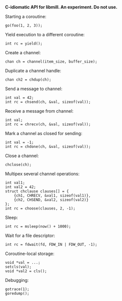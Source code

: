 **C-idiomatic API for libmill. An experiment. Do not use.**

Starting a coroutine:

`go(foo(1, 2, 3));`

Yield execution to a different coroutine:

`int rc = yield();`

Create a channel:

`chan ch = channel(item_size, buffer_size);`

Duplicate a channel handle:

`chan ch2 = chdup(ch);`

Send a message to channel:

```
int val = 42;
int rc = chsend(ch, &val, sizeof(val));
```

Receive a message from channel:

```
int val;
int rc = chrecv(ch, &val, sizeof(val));
```

Mark a channel as closed for sending:

```
int val = -1;
int rc = chdone(ch, &val, sizeof(val));
```

Close a channel:

`chclose(ch);`

Multipex several channel operations:

```
int val1;
int val2 = 42;
struct chclause clauses[] = {
    {ch1, CHRECV, &val1, sizeof(val1)},
    {ch2, CHSEND, &val2, sizeof(val2)}
};
int rc = choose(clauses, 2, -1);
```

Sleep:

`int rc = msleep(now() + 1000);`

Wait for a file descriptor:

`int rc = fdwait(fd, FDW_IN | FDW_OUT, -1);`

Coroutine-local storage:

```
void *val = ...;
setcls(val);
void *val2 = cls();
```

Debugging:

```
gotrace(1);
goredump();
```
